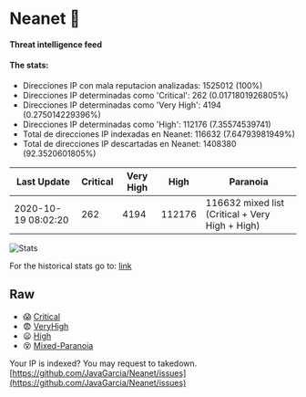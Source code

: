 # Neanet :hocho:
#### Threat intelligence feed
#### The stats:

- Direcciones IP con mala reputacion analizadas: 1525012 (100%)
- Direcciones IP determinadas como 'Critical':  262 (0.0171801926805%)
- Direcciones IP determinadas como 'Very High':  4194 (0.275014229396%)
- Direcciones IP determinadas como 'High':  112176 (7.35574539741)
- Total de direcciones IP indexadas en Neanet:  116632 (7.64793981949%)
- Total de direcciones IP descartadas en Neanet:  1408380 (92.3520601805%)

| Last Update | Critical | Very High | High | Paranoia |
| --- | --- | --- | --- | --- |
| 2020-10-19 08:02:20 | 262 | 4194 | 112176 | 116632 mixed list (Critical + Very High + High)|

![Stats](https://docs.google.com/spreadsheets/d/e/2PACX-1vSnaNMIXVabIpDJjufMlzH7poXnshF3mgd8Is1g9ytUEzVsP5my4Trn8f-xkoLLQ38xpL3HtmUexLo6/pubchart?oid=501124687&format=image)

For the historical stats go to: [link](/stats.csv)
## Raw
- :scream: [Critical](https://raw.githubusercontent.com/JavaGarcia/Neanet/master/blacklists/neanet_critical.txt)
- :fearful: [VeryHigh](https://raw.githubusercontent.com/JavaGarcia/Neanet/master/blacklists/neanet_veryHigh.txtt)
- :frowning: [High](https://raw.githubusercontent.com/JavaGarcia/Neanet/master/blacklists/neanet_high.txt)
- :dizzy_face: [Mixed-Paranoia](https://raw.githubusercontent.com/JavaGarcia/Neanet/master/blacklists/neanet_all.txt)


Your IP is indexed? You may request to takedown. [https://github.com/JavaGarcia/Neanet/issues](https://github.com/JavaGarcia/Neanet/issues)












































































































































































































































































































































































































































































































































































































































































































































































































































































































































































































































































































































































































































































































































































































































































































































































